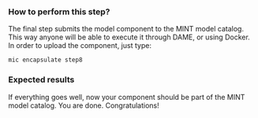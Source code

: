 ### How to perform this step?

The final step submits the model component to the MINT model catalog. This way anyone will be able to execute it through DAME, or using Docker. In order to upload the component, just type:

`mic encapsulate step8`


### Expected results 
If everything goes well, now your component should be part of the MINT model catalog. You are done. Congratulations!
